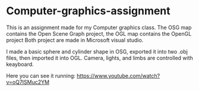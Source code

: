 Computer-graphics-assignment
============================

This is an assignment made for my Computer graphics class. The OSG map contains the Open Scene Graph project, the OGL map contains the OpenGL project
Both project are made in Microsoft visual studio.

I made a basic sphere and cylinder shape in OSG, exported it into two .obj files, then imported it into OGL.
Camera, lights, and limbs are controlled with keayboard.

Here you can see it running: https://www.youtube.com/watch?v=oQ7ISMuc2YM

